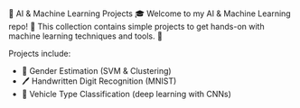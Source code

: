 🤖 AI & Machine Learning Projects 🎓
Welcome to my AI & Machine Learning repo! 🌟 This collection contains simple projects to get hands-on with machine learning techniques and tools. 🚀

Projects include:
- 🚻 Gender Estimation (SVM & Clustering)
- 🖊️ Handwritten Digit Recognition (MNIST)
- 🚗 Vehicle Type Classification (deep learning with CNNs)
